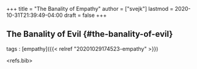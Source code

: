 +++
title = "The Banality of Empathy"
author = ["svejk"]
lastmod = 2020-10-31T21:39:49-04:00
draft = false
+++

## The Banality of Evil {#the-banality-of-evil}

tags
: [empathy]({{< relref "20201029174523-empathy" >}})

<refs.bib>
